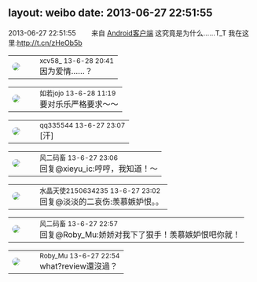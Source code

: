 layout: weibo
date: 2013-06-27 22:51:55
---
<meta name="referrer" content="no-referrer" />

2013-06-27 22:51:55  &nbsp;&nbsp;&nbsp;&nbsp;&nbsp;&nbsp; 来自 <a href="http://app.weibo.com/t/feed/c66T5g" rel="nofollow">Android客户端</a>
这究竟是为什么……T_T 我在这里:http://t.cn/zHeOb5b ​​​

<table style="width: 100%;">
  <tr>
    <td style="width: 40px;"><img style="border-radius:50%" src="https://tva3.sinaimg.cn/crop.0.0.1242.1242.50/801f7e9ajw8f3peekcgoqj20yi0yidg9.jpg?KID=imgbed,tva&Expires=1624466919&ssig=C4VUf0bbVM"></td>
    <td colspan="2"><small>xcv58_ 13-6-28 20:41</small><br/>因为爱情……？</td>
  </tr>
</table>

<table style="width: 100%;">
  <tr>
    <td style="width: 40px;"><img style="border-radius:50%" src="https://tva2.sinaimg.cn/crop.0.0.180.180.50/6c91b153jw1e8qgp5bmzyj2050050aa8.jpg?KID=imgbed,tva&Expires=1624466919&ssig=wxyFnBicpw"></td>
    <td colspan="2"><small>如若jojo 13-6-28 11:19</small><br/>要对乐乐严格要求〜〜</td>
  </tr>
</table>

<table style="width: 100%;">
  <tr>
    <td style="width: 40px;"><img style="border-radius:50%" src="https://tva4.sinaimg.cn/crop.0.0.180.180.50/7d25944djw1e8qgp5bmzyj2050050aa8.jpg?KID=imgbed,tva&Expires=1624466919&ssig=Wl6IQeXudd"></td>
    <td colspan="2"><small>qq335544 13-6-27 23:07</small><br/>[汗]</td>
  </tr>
</table>

<table style="width: 100%;">
  <tr>
    <td style="width: 40px;"><img style="border-radius:50%" src="https://tva3.sinaimg.cn/crop.0.0.639.639.50/6d2a6003jw8f3idy69w2gj20hs0hrt9g.jpg?KID=imgbed,tva&Expires=1624466919&ssig=OvqwzDMqCe"></td>
    <td colspan="2"><small>风二码畜 13-6-27 23:06</small><br/>回复@xieyu_ic:哼哼，我知道！～</td>
  </tr>
</table>

<table style="width: 100%;">
  <tr>
    <td style="width: 40px;"><img style="border-radius:50%" src="https://tva1.sinaimg.cn/crop.0.0.80.80.50/803012fbjw8f6z12p78p3j2028028q2p.jpg?KID=imgbed,tva&Expires=1624466919&ssig=%2BlF5F4AA5A"></td>
    <td colspan="2"><small>水晶天使2150634235 13-6-27 23:02</small><br/>回复@淡淡的二哀伤:羡慕嫉妒恨。。</td>
  </tr>
</table>

<table style="width: 100%;">
  <tr>
    <td style="width: 40px;"><img style="border-radius:50%" src="https://tva3.sinaimg.cn/crop.0.0.639.639.50/6d2a6003jw8f3idy69w2gj20hs0hrt9g.jpg?KID=imgbed,tva&Expires=1624466919&ssig=OvqwzDMqCe"></td>
    <td colspan="2"><small>风二码畜 13-6-27 22:57</small><br/>回复@Roby_Mu:娇娇对我下了狠手！羡慕嫉妒恨吧你就！</td>
  </tr>
</table>

<table style="width: 100%;">
  <tr>
    <td style="width: 40px;"><img style="border-radius:50%" src="https://tva2.sinaimg.cn/crop.0.0.180.180.50/81fd9f09jw1e8qgp5bmzyj2050050aa8.jpg?KID=imgbed,tva&Expires=1624466919&ssig=OSZDMRxCjm"></td>
    <td colspan="2"><small>Roby_Mu 13-6-27 22:54</small><br/>what?review還沒過？</td>
  </tr>
</table>
